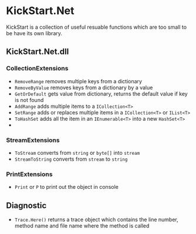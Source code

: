 # KickStart.Net

KickStart is a collection of useful resuable functions which are too small to be have its own library.

## KickStart.Net.dll

### CollectionExtensions
* `RemoveRange` removes multiple keys from a dictionary
* `RemoveByValue` removes keys from a dictionary by a value
* `GetOrDefault` gets value from dictionary, returns the default value if key is not found
* `AddRange` adds multiple items to a `ICollection<T>`
* `SetRange` adds or replaces multiple items in a `ICollection<T>` or `IList<T>`
* `ToHashSet` adds all the item in an `IEnumerable<T>` into a new `HashSet<T>`
* 
### StreamExtensions
* `ToStream` converts from `string` or `byte[]` into `stream`
* `StreamToString` converts from `stream` to `string`

### PrintExtensions
* `Print` or `P` to print out the object in console

## Diagnostic
* `Trace.Here()` returns a trace object which contains the line number, method name and file name where the method is called
